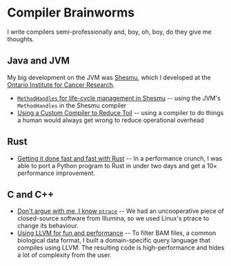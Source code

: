 # Compiler Brainworms

I write compilers semi-professionally and, boy, oh, boy, do they give me thoughts.

## Java and JVM
My big development on the JVM was [Shesmu](https://oicr-gsi.shesmu.github.io/), which I developed at the [Ontario Institute for Cancer Research](https://oicr.on.ca/).

- [`MethodHandles` for life-cycle management in Shesmu](shesmu-methodhandles.html) -- using the JVM's `MethodHandles` in the Shesmu compiler
- [Using a Custom Compiler to Reduce Toil](shesmu-toil.html) -- using a compiler to do things a human would always get wrong to reduce operational overhead

## Rust

- [Getting it done fast and fast with Rust](rust-barcodex.html) -- In a performance crunch, I was able to port a Python program to Rust in under two days and get a 10× performance improvement.

## C and C++

- [Don't argue with me, I know `ptrace`](ptrace-bcl2fastq.html) -- We had an uncooperative piece of closed-source software from Illumina, so we used Linux's ptrace to change its behaviour.
- [Using LLVM for fun and performance](llvm-bamql.html) -- To filter BAM files, a common biological data format, I built a domain-specific query language that compiles using LLVM. The resulting code is high-performance and hides a lot of complexity from the user.
